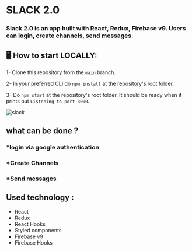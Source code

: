 # SLACK  2.0 

### Slack 2.0 is an app built with React, Redux, Firebase v9. Users can login, create channels, send messages.

## 🖥️ How to start LOCALLY:

1- Clone this repository from the `main` branch.

2- In your preferred CLI do ```npm install``` at the repository's root folder.

3- Do ```npm start``` at the repository's root folder.
   It should be ready when it prints out `Listening to port 3000`.
   
   <p>
  <a><img  alt="slack" src="https://user-images.githubusercontent.com/86269420/156231649-f34a5be8-a0e7-414d-a489-fbd7d37274a6.png" ></a>
   </p>
   
## what can be done ?
### *login via google authentication
### *Create Channels
### *Send messages

## Used technology :

* React
* Redux
* React Hooks
* Styled components
* Firebase v9
* Firebase Hooks








